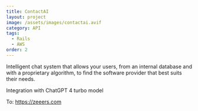 ```yaml
---
title: ContactAI
layout: project
image: /assets/images/contactai.avif
category: API
tags:
  - Rails
  - AWS
order: 2
---
```

Intelligent chat system that allows your users, from an internal database and with a proprietary algorithm, to find the software provider that best suits their needs.

Integration with ChatGPT 4 turbo model

To: <https://zeeers.com>

